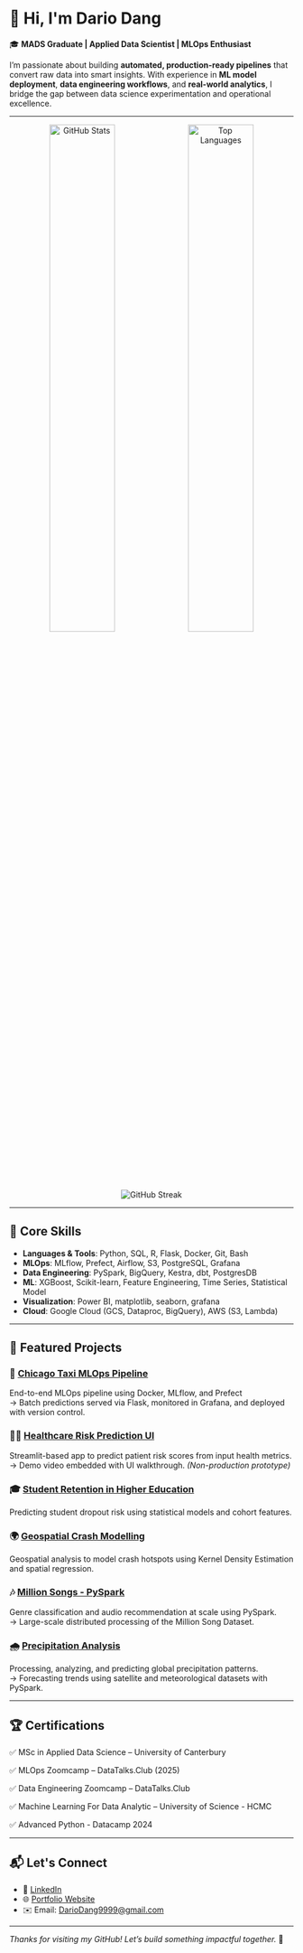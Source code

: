 # 👋 Hi, I'm Dario Dang

🎓 **MADS Graduate | Applied Data Scientist | MLOps Enthusiast**

I’m passionate about building **automated, production-ready pipelines** that convert raw data into smart insights. With experience in **ML model deployment**, **data engineering workflows**, and **real-world analytics**, I bridge the gap between data science experimentation and operational excellence.

---

<p align="center">
  <img src="https://github-readme-stats.vercel.app/api?username=DarioDang&show_icons=true&theme=default&count_private=true" alt="GitHub Stats" width="48%" />
  <img src="https://github-readme-stats.vercel.app/api/top-langs/?username=DarioDang&layout=compact" alt="Top Languages" width="48%" />
</p>

<p align="center">
  <img src="https://github-readme-streak-stats.herokuapp.com?user=DarioDang&theme=default" alt="GitHub Streak" />
</p>

---

## 🔧 Core Skills

- **Languages & Tools**: Python, SQL, R, Flask, Docker, Git, Bash  
- **MLOps**: MLflow, Prefect, Airflow, S3, PostgreSQL, Grafana  
- **Data Engineering**: PySpark, BigQuery, Kestra, dbt, PostgresDB  
- **ML**: XGBoost, Scikit-learn, Feature Engineering, Time Series, Statistical Model  
- **Visualization**: Power BI, matplotlib, seaborn, grafana  
- **Cloud**: Google Cloud (GCS, Dataproc, BigQuery), AWS (S3, Lambda)

---

## 📌 Featured Projects

### 🚖 [Chicago Taxi MLOps Pipeline](https://dariodang.github.io/projects/taxi_ride.html)
End-to-end MLOps pipeline using Docker, MLflow, and Prefect  
→ Batch predictions served via Flask, monitored in Grafana, and deployed with version control.

### 🧑‍⚕️ [Healthcare Risk Prediction UI](https://dariodang.github.io/projects/healthcare_gui.html)
Streamlit-based app to predict patient risk scores from input health metrics.  
→ Demo video embedded with UI walkthrough. *(Non-production prototype)*

### 🎓 [Student Retention in Higher Education](https://dariodang.github.io/projects/student_retention.html)  
Predicting student dropout risk using statistical models and cohort features.  

### 🌍 [Geospatial Crash Modelling](https://dariodang.github.io/projects/geospatial_crash.html)  
Geospatial analysis to model crash hotspots using Kernel Density Estimation and spatial regression.

### 🎶 [Million Songs - PySpark](https://dariodang.github.io/projects/million-songs.html)  
Genre classification and audio recommendation at scale using PySpark.  
→ Large-scale distributed processing of the Million Song Dataset.

### 🌧️ [Precipitation Analysis](https://dariodang.github.io/projects/precipitation-project.html)  
Processing, analyzing, and predicting global precipitation patterns.  
→ Forecasting trends using satellite and meteorological datasets with PySpark.

---

## 🏆 Certifications

✅ MSc in Applied Data Science – University of Canterbury 

✅ MLOps Zoomcamp – DataTalks.Club (2025)  

✅ Data Engineering Zoomcamp – DataTalks.Club  

✅ Machine Learning For Data Analytic – University of Science - HCMC  

✅ Advanced Python -  Datacamp 2024  

---

## 📬 Let's Connect

- 🔗 [LinkedIn](https://www.linkedin.com/in/dario-dang-89049020a/)
- 🌐 [Portfolio Website](https://dariodang.github.io)
- ✉️ Email: DarioDang9999@gmail.com

---


*Thanks for visiting my GitHub! Let’s build something impactful together.* 🚀

